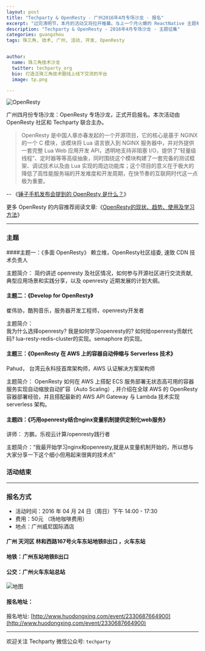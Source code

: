 ```yaml
---
layout: post
title: "Techparty & OpenResty - 广州2016年4月专场沙龙 - 报名"
excerpt: "过完清明节，本月的活动又将拉开帷幕。与上一个月火爆的 ReactNative 主题相比，本月的主题稍显小众但极具生命力：OpenResty。本此活动由 OpenResty 社区和 Techparty 联合主办。"
description: "Techparty & OpenResty - 2016年4月专场沙龙 - 主题征集"
categories: guangzhou
tags: 珠三角, 技术, 广州, 活动, 开发, OpenResty


author:
  name: 珠三角技术沙龙
  twitter: techparty_org
  bio: 打造泛珠三角技术圈线上线下交流的平台
  image: tp.png

---
```



![OpenResty](http://ww3.sinaimg.cn/large/6907a9d0gw1f2m4f6u94pj216y0eawhk.jpg) 


广州四月份专场沙龙：OpenResty 专场沙龙，正式开启报名。本次活动由 OpenResty 社区和 Techparty 联合主办。

>  OpenResty 是中国人章亦春发起的一个开源项目，它的核心是基于 NGINX 的一个 C 模块，该模块将 Lua 语言嵌入到 NGINX 服务器中，并对外提供一套完整 Lua Web 应用开发 API，透明地支持非阻塞 I/O，提供了“轻量级线程”、定时器等等高级抽象，同时围绕这个模块构建了一套完备的测试框架、调试技术以及由 Lua 实现的周边功能库；这个项目的意义在于极大的降低了高性能服务端的开发难度和开发周期，在快节奏的互联网时代这一点极为重要。

-- 《[锤子手机发布会提到的 OpenResty 是什么？](http://www.infoq.com/cn/articles/what-is-openresty-mentioned-in-smartisan-release-conference)》
  
更多 OpenResty 的内容推荐阅读文章:《[OpenResty的现状、趋势、使用及学习方法](http://mp.weixin.qq.com/s?__biz=MzAwMDU1MTE1OQ==&mid=402261263&idx=1&sn=7b771e13eb978b0ee551596ba73165e9&scene=2&srcid=1209KVyaEG7Jf1LwuSlsdk8C&from=timeline&isappinstalled=0#wechat_redirect)》
  
---
  
### 主题

####主题一：《多面 OpenResty》
赖立维，OpenResty社区组委, 速致 CDN 技术负责人

主题简介：
简约讲述 openresty 及社区情况，如何参与开源社区进行交流贡献, 典型应用场景和实践分享，以及 openresty 近期发展的计划大纲。

#### 主题二：《Develop for OpenResty》
崔伟协，酷狗音乐，服务器开发工程师，openresty开发者
  
主题简介：  
我为什么选择openresty? 我是如何学习openresty的? 如何给openresty贡献代码? lua-resty-redis-cluster的实现。semaphore 的实现。

#### 主题三：《OpenResty 在 AWS 上的容器自动伸缩与 Serverless 技术》
Pahud， 台湾云永科技首席架构师，AWS 认证解决方案架构师
  
主题简介：
OpenResty 如何在 AWS 上搭配 ECS 服务部署无状态高可用的容器服务实现自动缩放自动扩容（Auto Scaling）, 并介绍在全球 AWS 的 OpenResty 容器部署经验，并且搭配最新的 AWS API Gateway 与 Lambda 技术实现 serverless 架构。

#### 主题四：《巧用openresty结合nginx变量机制提供定制化web服务》
讲师： 方鹏，乐视云计算/openresty践行者
  
主题简介：“我最开始学习nginx和openresty,就是从变量机制开始的，所以想与大家分享一下这个细小但用起来很爽的技术点”


### 活动结束
  
---
  
### 报名方式

* 活动时间：2016 年 04 月 24 日（周日）下午 14:00 - 17:30
* 费用：50元 （场地咖啡费用）
* 地点：广州威尼国际酒店 

#### 广州 天河区 林和西路167号火车东站地铁B出口 ，火车东站
#### 地铁：广州东站地铁B出口
#### 公交：广州火车东站总站

![地图](http://ww4.sinaimg.cn/large/6907a9d0gw1f2vh8x0e29j20v40kqn4l.jpg)

#### 报名地址：

报名地址: [http://www.huodongxing.com/event/2330687664900](http://www.huodongxing.com/event/2330687664900)

---

欢迎关注 Techparty 微信公众号: `techparty`